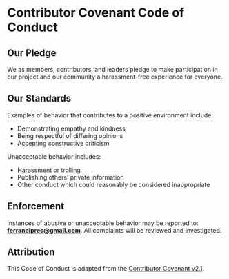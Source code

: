 # Contributor Covenant Code of Conduct

## Our Pledge
We as members, contributors, and leaders pledge to make participation in our
project and our community a harassment-free experience for everyone.

## Our Standards
Examples of behavior that contributes to a positive environment include:
- Demonstrating empathy and kindness
- Being respectful of differing opinions
- Accepting constructive criticism

Unacceptable behavior includes:
- Harassment or trolling
- Publishing others’ private information
- Other conduct which could reasonably be considered inappropriate

## Enforcement
Instances of abusive or unacceptable behavior may be reported to:
**ferrancipres@gmail.com**.
All complaints will be reviewed and investigated.

## Attribution
This Code of Conduct is adapted from the
[Contributor Covenant v2.1](https://www.contributor-covenant.org/version/2/1/code_of_conduct/).
